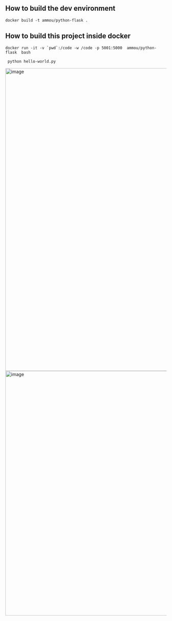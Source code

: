 ## How to build  the dev environment
``` docker build -t ammou/python-flask .  ```

## How to build  this project inside docker 

``` docker run -it -v `pwd`:/code -w /code -p 5001:5000  ammou/python-flask  bash ```

``` python hello-world.py```


<img width="943" alt="image" src="https://user-images.githubusercontent.com/50323642/222395277-a71c4d88-b9e1-4ea2-a419-10e4d61ccbf6.png">


<img width="762" alt="image" src="https://user-images.githubusercontent.com/50323642/222395366-f8269506-9d9d-49cf-b692-e058aad09ba7.png">


